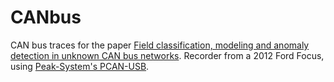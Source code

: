 # CANbus

CAN bus traces for the paper [Field classification, modeling and anomaly detection in unknown CAN bus networks](https://www.sciencedirect.com/science/article/abs/pii/S2214209616300869).
Recorder from a 2012 Ford Focus, using [Peak-System's PCAN-USB](https://www.peak-system.com/PCAN-USB.199.0.html?&L=1).
